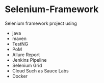 # Selenium-Framework
  Selenium framework project using 

 - java 
 - maven 
 - TestNG
 - PoM
 - Allure Report 
 - Jenkins Pipeline
 - Selenium Grid  
 - Cloud Such as Sauce Labs 
 - Docker 
